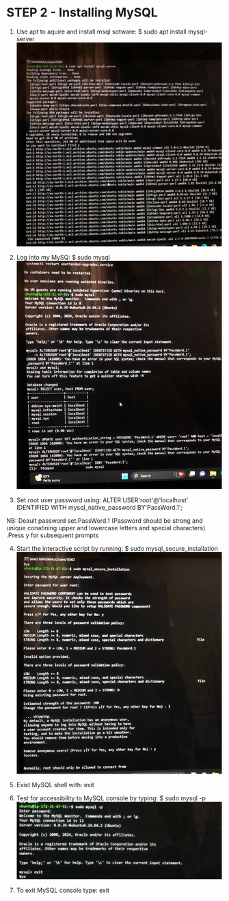 # STEP 2 - Installing MySQL
1. Use apt to aquire and install msql sotware:
   $ sudo apt install mysql-server
![img](imgaes/install_mysql.jpeg)

2. Log into my MySQ:
    $ sudo mysql 
![img](imgaes/mysql.jpeg)

3. Set root user password using:
   ALTER USER'root'@'localhost' IDENTIFIED WITH mysql_native_password BY'PassWord.1';

NB:  Deault password set:PassWord.1 
(Password should be strong and unique conatining upper and lowercase letters and special characters) .Press y for subsequent prompts

4. Start the interactive script by running:
   $ sudo mysql_secure_installation 
![img](imgaes/mysql_secure.jpeg)

5. Exist MySQL shell with:
   exit

8. Test for accessibility to MySQL console by typing:
   $ sudo mysql -p 
![img](imgaes/mysql_p.jpeg)


9. To exit MySQL console type:
   exit